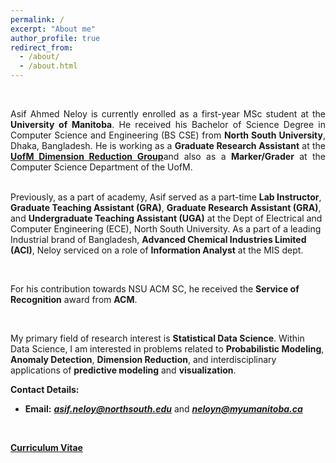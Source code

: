 ```yaml
---
permalink: /
excerpt: "About me"
author_profile: true
redirect_from: 
  - /about/
  - /about.html
---
```

<br />

<p style="text-align:justify;"> Asif Ahmed Neloy is currently enrolled as a first-year MSc student at the <b>University of Manitoba</b>. He received his Bachelor of Science Degree in Computer Science and Engineering (BS CSE) from <b>North South University</b>, Dhaka, Bangladesh. He is working as a <b>Graduate Research Assistant</b> at the <b><a href="https://github.com/UMDimReduction" target="_blank">UofM Dimension Reduction Group</a></b>and also as a <b>Marker/Grader</b> at the Computer Science Department of the UofM.<br/>

<br />

Previously, as a part of academy, Asif served as a part-time <b>Lab Instructor</b>, <b>Graduate Teaching Assistant (GRA)</b>, <b>Graduate Research Assistant (GRA)</b>, and <b>Undergraduate Teaching Assistant (UGA)</b> at the Dept of Electrical and Computer Engineering (ECE), North South University. As a part of a leading Industrial brand of Bangladesh, <b>Advanced Chemical Industries Limited (ACI)</b>, Neloy serviced on a role of <b>Information Analyst</b> at the MIS dept.
<br/>

<br />

For his contribution towards NSU ACM SC, he received the <b>Service of Recognition</b> award from <b>ACM</b>.
<br/>

<br />

My primary field of research interest is <b>Statistical Data Science</b>. Within Data Science, I am interested in problems related to <b>Probabilistic Modeling</b>, <b>Anomaly Detection</b>, <b>Dimension Reduction</b>, and interdisciplinary applications of <b>predictive modeling</b> and <b>visualization</b>.
</p>

**Contact Details:**
   * **Email:** <a href = "mailto: asif.neloy@northsouth.edu">**_asif.neloy@northsouth.edu_**</a> and <a href = "mailto: neloyn@myumanitoba.ca">**_neloyn@myumanitoba.ca_**</a>

<br/>

<a href="/files/Website_CV.pdf" target="_blank"> **Curriculum Vitae**</a>


